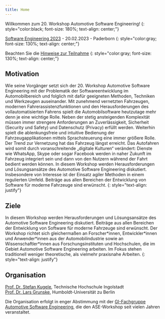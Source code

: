 ```yaml
---
title: Home
---
```


Willkommen zum 20. Workshop Automotive Software Engineering!
{: style="color:black; font-size: 180%; text-align: center;"}

[Software Engineering 2023](https://www.se-2023.de/) - 20.02.2023 - Paderborn
{: style="color:gray; font-size: 130%; text-align: center;"}

Beachten Sie die [Hinweise zur Teilnahme](https://ase-workshop.github.io/2023/1-registrierung.html)
{: style="color:gray; font-size: 130%; text-align: center;"}

## Motivation

Wie seine Vorgänger setzt sich der 20. Workshop Automotive Software Engineering mit der Problematik der Softwareentwicklung im Automobilbereich und folglich mit dafür geeigneten Methoden, Techniken und Werkzeugen auseinander. Mit zunehmend vernetzten Fahrzeugen, modernen Fahrerassistenzfunktionen und den Herausforderungen des vollautomatisierten Fahrens spielt die Automobilsoftware heutzutage mehr denn je eine wichtige Rolle. Neben der stetig ansteigenden Komplexität müssen immer strengere Anforderungen an Zuverlässigkeit, Sicherheit (Security und Safety) und Datenschutz (Privacy) erfüllt werden. Weiterhin spielt die ablenkungsfreie und intuitive Bedienung der Fahrzeugapplikationen mittels Sprachsteuerung eine immer größere Rolle. Der Trend zur Vernetzung hat das Fahrzeug längst erreicht. Das Autofahren wird somit durch voranschreitende „digitale Kulturen“ verändert: Dienste wie WhatsApp, Skype oder sogar Facebook werden in naher Zukunft im Fahrzeug integriert sein und dann von den Nutzern während der Fahrt bedient werden können.  In diesem Workshop werden Herausforderungen und Lösungsansätze des Automotive Software Engineering diskutiert. Insbesondere von Interesse ist der Einsatz agiler Methoden in einem regulierten Umfeld. Beiträge aus allen Bereichen der Entwicklung von Software für moderne Fahrzeuge sind erwünscht.
{: style="text-align: justify"}


## Ziele

In diesem Workshop werden Herausforderungen und Lösungsansätze des Automotive Software Engineering diskutiert. Beiträge aus allen Bereichen der Entwicklung von Software für moderne Fahrzeuge sind erwünscht. Der Workshop richtet sich gleichermaßen an Forscher\*innen, Entwickler\*innen und Anwender\*innen aus der Automobilindustrie sowie an Wissenschaftler\*innen aus Forschungsinstituten und Hochschulen, die im Gebiet Automotive Software Engineering arbeiten. Im Fokus stehen traditionell weniger theoretische, als vielmehr praxisnahe Arbeiten.
{: style="text-align: justify"}

## Organisation

[Prof. Dr. Stefan Kugele](https://www.thi.de/suche/mitarbeiter/stefan-kugele/), Technische Hochschule Ingolstadt<br/> 
[Prof. Dr. Lars Grunske](https://www.informatik.hu-berlin.de/de/forschung/gebiete/se/), Humboldt-Universität zu Berlin <br/>


Die Organisation erfolgt in enger Abstimmung mit der [GI-Fachgruppe Automotive Software Engineering](http://fg-ase.gi.de/), die den ASE-Workshop seit vielen Jahren veranstaltet. 
